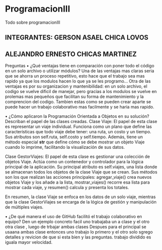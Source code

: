 # ProgramacionIII
Todo sobre programacionIII



INTEGRANTES:
**GERSON ASAEL CHICA LOVOS**
---------------------------------------
**ALEJANDRO ERNESTO CHICAS MARTINEZ**
-----------------------------------------

Preguntas
• ¿Qué ventajas tiene en comparación con poner todo el código en
un solo archivo o utilizar módulos?
Una de las ventajas mas claras seria que se ahorra un proceso repetitivo, esto hace que el trabajo sea mas rapido ya que los modulos hacen lo que ya se les programo...
Otra de las ventajas es por su organizacion y mantenibilidad: en un solo archivo, el codigo se vuelve dificil de manejar, pero gracias a los modulos se vuelve en prolemas mas pequeños que facilitan su forma de mantenimiento y la comprencion del codigo.
Tambien estas como se pueden crear aparte se puede hacer un trabajo colaborativo mas facilmente y se haria mas rapido.


• ¿Cómo aplicaron la Programación Orientada a Objetos en su
solución? Describan el papel de las clases creadas.
Clase Viaje: El papel de esta clase es representar un viaje individual. Funciona como un plano que define las características que todo viaje debe tener: una ruta, un costo y un tiempo. Sus atributos son self.ruta, self.costo y self.tiempo. Además, tiene un método especial __str__ que define cómo se debe mostrar un objeto Viaje cuando lo imprime, facilitando la visualización de sus datos.

Clase GestorViajes: El papel de esta clase es gestionar una colección de objetos Viaje. Actúa como un contenedor y controlador para la lógica principal de la aplicación. Su principal atributo es self.viajes, una lista donde se almacenan todos los objetos de la clase Viaje que se crean. Sus métodos son los que realizan las acciones principales: agregar_viaje() crea nuevos objetos Viaje y los añade a la lista, mostrar_viajes() recorre esa lista para mostrar cada viaje, y resumen() calcula y presenta los totales.

En resumen, la clase Viaje se enfoca en los datos de un solo viaje, mientras que la clase GestorViajes se encarga de la lógica de gestión y manipulación de múltiples viajes.

• ¿De qué manera el uso de GitHub facilitó el trabajo colaborativo
en equipo? Den un ejemplo concreto
facil uno trabajaba un a clase y el otro otra clase , luego de trbajar ambas clases
Despues para el principal se usaana ambas clase entonces uno trabajo lo primero y el otro solo sgrego detalles y revicion de que si esta bien y las preguntas.
trabajo dividido es iguala mayor velocidad.

